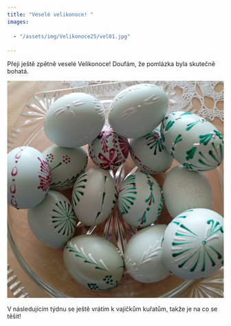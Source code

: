 ```yaml
---
title: "Veselé velikonoce! "
images:

  - "/assets/img/Velikonoce25/vel01.jpg"

---
```


<!--begin_excerpt-->

Přeji ještě zpětně veselé Velikonoce! Doufám, že pomlázka byla skutečně bohatá. 
<!--end_excerpt-->

![velikonoce01](/assets/img/Velikonoce25/vel01.jpg)

V následujícím týdnu se ještě vrátím k vajíčkům kuřatům, takže je na co se těšit! 
